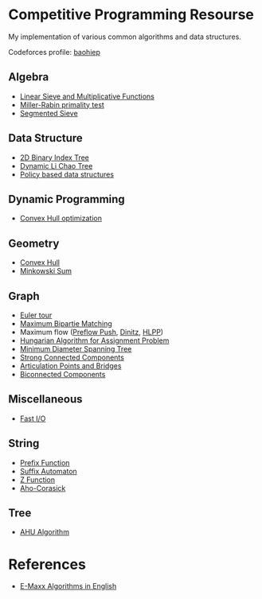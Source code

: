 # Competitive Programming Resourse

My implementation of various common algorithms and data structures.

Codeforces profile: [baohiep](https://codeforces.com/profile/baohiep)

## Algebra

- [Linear Sieve and Multiplicative Functions](Algebra/linear_sieve_and_mulfunc.cpp)
- [Miller-Rabin primality test](Algebra/miller_rabin.cpp)
- [Segmented Sieve](Algebra/segmented_sieve.cpp)

## Data Structure

- [2D Binary Index Tree](Data%20Structure/bit_2d.cpp)
- [Dynamic Li Chao Tree](Data%20Structure/dynamic_lichaotree.cpp)
- [Policy based data structures](Data%20Structure/pbds.cpp)

## Dynamic Programming

- [Convex Hull optimization](Dynamic%20Programming/convexhull_optimization.cpp)

## Geometry

- [Convex Hull](Geometry/convex_hull.cpp)
- [Minkowski Sum](Geometry/minkowski_sum.cpp)

## Graph

- [Euler tour](Graph/euler_tour.cpp)
- [Maximum Bipartie Matching](Graph/matching_hopcroftkarp.cpp)
- Maximum flow ([Preflow Push](Graph/maxflow_relabel_noopt.cpp), [Dinitz](Graph/maxflow_dinitz.cpp), [HLPP](Graph/maxflow_hlpp.cpp))
- [Hungarian Algorithm for Assignment Problem](Graph/hungarian.cpp)
- [Minimum Diameter Spanning Tree](Graph/minimum_diameter_spanning_tree.cpp)
- [Strong Connected Components](Graph/strong_connected_components.cpp)
- [Articulation Points and Bridges](Graph/articulation_points_and_bridges.cpp)
- [Biconnected Components](Graph/biconnected_components.cpp)

## Miscellaneous

- [Fast I/O](Miscellaneous/fastio.cpp)

## String

- [Prefix Function](String/prefix_function.cpp)
- [Suffix Automaton](String/suffix_automaton.cpp)
- [Z Function](String/z_function.cpp)
- [Aho-Corasick](String/ahocorasick.cpp)

## Tree

- [AHU Algorithm](Tree/ahu_algorithm.cpp)

# References
- [E-Maxx Algorithms in English](https://cp-algorithms.com/)

